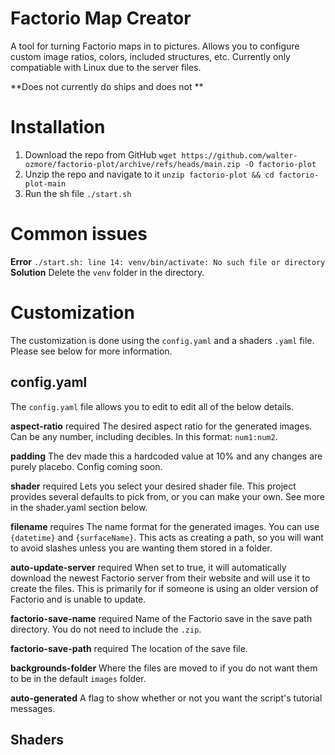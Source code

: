 # Factorio Map Creator
A tool for turning Factorio maps in to pictures. Allows you to configure custom image ratios, colors, included structures, etc. Currently only compatiable with Linux due to the server files.

**Does not currently do ships and does not **

# Installation
1. Download the repo from GitHub `wget https://github.com/walter-ozmore/factorio-plot/archive/refs/heads/main.zip -O factorio-plot`
2. Unzip the repo and navigate to it `unzip factorio-plot && cd factorio-plot-main`
3. Run the sh file `./start.sh`

# Common issues
__Error__
`./start.sh: line 14: venv/bin/activate: No such file or directory`
__Solution__
Delete the `venv` folder in the directory.

# Customization
The customization is done using the `config.yaml` and a shaders `.yaml` file. Please see below for more information.

## config.yaml
The `config.yaml` file allows you to edit to edit all of the below details.

__aspect-ratio__ required
The desired aspect ratio for the generated images. Can be any number, including decibles. In this format: `num1:num2`.

__padding__
The dev made this a hardcoded value at 10% and any changes are purely placebo. Config coming soon.

__shader__ required
Lets you select your desired shader file. This project provides several defaults to pick from, or you can make your own. See more in the shader.yaml section below.

__filename__ requires
The name format for the generated images. You can use `{datetime}` and `{surfaceName}`. This acts as creating a path, so you will want to avoid slashes unless you are wanting them stored in a folder.

__auto-update-server__ required
When set to true, it will automatically download the newest Factorio server from their website and will use it to create the files. This is primarily for if someone is using an older version of Factorio and is unable to update.

__factorio-save-name__ required
Name of the Factorio save in the save path directory. You do not need to include the `.zip`.

__factorio-save-path__ required
The location of the save file.

__backgrounds-folder__
Where the files are moved to if you do not want them to be in the default `images` folder.

__auto-generated__
A flag to show whether or not you want the script's tutorial messages.

## Shaders